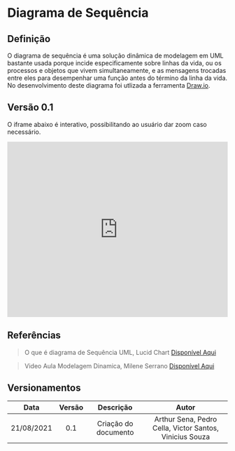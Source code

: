 # Diagrama de Sequência

## Definição

O diagrama de sequência é uma solução dinâmica de modelagem em UML bastante usada porque incide especificamente sobre linhas da vida, ou os processos e objetos que vivem simultaneamente, e as mensagens trocadas entre eles para desempenhar uma função antes do término da linha da vida. No desenvolvimento deste diagrama foi utlizada a ferramenta <a target="_blank" href="https://draw.io/">Draw.io</a>.

## Versão 0.1

O iframe abaixo é interativo, possibilitando ao usuário dar zoom caso necessário.

<iframe frameborder="0" style="width:100%;height:25rem;" src="https://viewer.diagrams.net/?highlight=0000ff&edit=_blank&layers=1&nav=1&title=Diagrama_Sequ%C3%AAncia#Uhttps%3A%2F%2Fdrive.google.com%2Fuc%3Fid%3D1W0I4-NwEozkM1UQvEjn2z9sgut-EHgtJ%26export%3Ddownload"></iframe>

## Referências

> O que é diagrama de Sequência UML, Lucid Chart <a target="_blank" href="https://www.lucidchart.com/pages/pt/o-que-e-diagrama-de-sequencia-uml">Disponível Aqui</a>

> Video Aula Modelagem Dinamica, Milene Serrano <a target="_blank" href="https://unbbr-my.sharepoint.com/:v:/g/personal/mileneserrano_unb_br/EbRZaRfjkxdOuZXaSp_aEMkBP2Em7CtFZnt7_86DsBteBg?e=O9LfuJ">Disponível Aqui</a>

## Versionamentos

|Data|Versão|Descrição|Autor|
|:--------:|:---:|:-------------------: |:-----------:|
|21/08/2021| 0.1 | Criação do documento | Arthur Sena, Pedro Cella, Victor Santos, Vinicius Souza | 